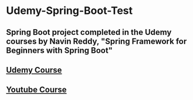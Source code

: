 # Udemy-Spring-Boot-Test

## Spring Boot project completed in the Udemy courses by Navin Reddy, "Spring Framework for Beginners with Spring Boot"
## [Udemy Course](https://www.udemy.com/course/spring-5-with-spring-boot-2)
## [Youtube Course](https://youtu.be/BZi44GOD8kY)
